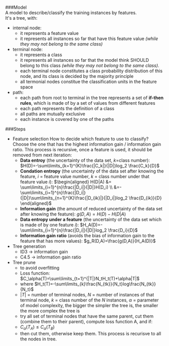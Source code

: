 ###Model  
A model to describe/classify the training instances by features.  
It's a tree, with:
* internal node: 
  * it represents a feature value
  * it represents all instances so far that have this feature value _(while they may not belong to the same class)_  
* terminal node: 
  * it represents a class
  * it represents all instances so far that the model think SHOULD belong to this class _(while they may not belong to the same class)_. 
  * each terminal node constitutes a class probability distribution of this node, and its class is decided by the majority principle
  * all termonial nodes constitue the classification units in the feature space  
* path:
  * each path from root to terminal in the tree represents a set of __if-then rules__, which is made of by a set of values from different features
  * each path represents the definition of a class
  * all paths are mutually exclusive
  * each instance is covered by one of the paths

###Steps

* Feature selection
  How to decide which feature to use to classify? Choose the one that has the highest information gain / information gain ratio. This process is recursive, once a feature is used, it should be removed from next iteration:
    * __Data entroy__ (the uncertainty of the data set, $k$=class number): $H(D)=-\sum\limits_{k=1}^{K}\frac{|C_k|}{|D|}log_2 \frac{C_k}{D}$
    * __Condation entropy__ (the uncertainty of the data set after knowing the feature, $i$ = feature value number, $k$ = class number under that feature value $i$): $\begin{aligned}
    H(D|A) &= \sum\limits_{i=1}^{n}\frac{|D_i|}{|D|}H(D_i) \\ 
    &=-\sum\limits_{i=1}^{n}\frac{|D_i|}{|D|}\sum\limits_{n=1}^{K}\frac{|D_{ik}|}{|D_i|}log_2 \frac{D_{ik}}{D}
    \end{aligned}$
    * __Information gain__ (the amount of reduced uncertainty of the data set after knowing the feature): $g(D,A)=H(D)-H(D|A)$
    * __Data entropy under a feature__ (the uncertainty of the data set which is made of by one feature $i$): $H_A(D)=-\sum\limits_{i=1}^{n}\frac{|D_i|}{|D|}log_2 \frac{D_i}{D}$
    * __Information gain ratio__ (avoids the bias of information gain to the feature that has more values): $g_R(D,A)=\frac{g(D,A)}{H_A(D)}$
* Tree generation
  * ID3 -> information gain
  * C4.5 -> information gain ratio
* Tree prune
  * to avoid overfitting
  * Loss function: $C_\alpha(T)=\sum\limits_{t=1}^{|T|}N_tH_t(T)+\alpha|T|$
  * where $H_t(T)=-\sum\limits_{k}\frac{N_{tk}}{N_t}log\frac{N_{tk}}{N_t}$
  * $|T|$ = number of terminal nodes, $N$ = number of instances of that terminal node, $k$ = class number of the $N$ instances, $\alpha$ = parameter of model complexity, the bigger the simpler the tree is, the smaller the more complex the tree is
  * try all set of terminal nodes that have the same parent, cut them (combine them to their parent), compute loss function A, and if:
  * $C_\alpha(T_A)  \leq C_\alpha(T_B)$
  * then cut them, otherwise keep them. This process is recurisve to all the nodes in tree.
 


